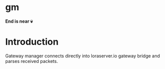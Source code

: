 # gm
**End is near :skull:**

# Introduction
Gateway manager connects directly into loraserver.io gateway bridge and parses received packets.
